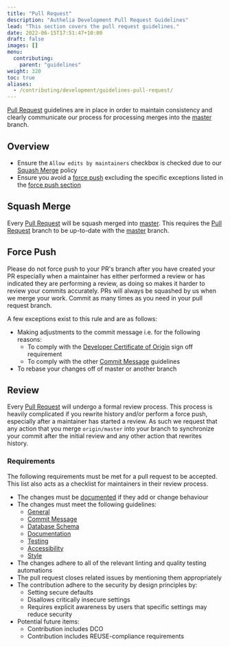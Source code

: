 ```yaml
---
title: "Pull Request"
description: "Authelia Development Pull Request Guidelines"
lead: "This section covers the pull request guidelines."
date: 2022-06-15T17:51:47+10:00
draft: false
images: []
menu:
  contributing:
    parent: "guidelines"
weight: 320
toc: true
aliases:
  - /contributing/development/guidelines-pull-request/
---
```


[Pull Request] guidelines are in place in order to maintain consistency and clearly communicate our process for
processing merges into the [master] branch.

## Overview

* Ensure the `Allow edits by maintainers` checkbox is checked due to our [Squash Merge](#squash-merge) policy
* Ensure you avoid a [force push](#force-push) excluding the specific exceptions listed in the
  [force push section](#force-push)

[Developer Certificate of Origin]: commit-message.md#developer-certificate-of-origin

## Squash Merge

Every [Pull Request] will be squash merged into [master]. This requires the [Pull Request] branch to be up-to-date with
the [master] branch.

## Force Push

Please do not force push to your PR's branch after you have created your PR especially when a maintainer has either
performed a review or has indicated they are performing a review, as doing so makes it harder to review your commits
accurately. PRs will always be squashed by us when we merge your work. Commit as many times as you need in your
pull request branch.

A few exceptions exist to this rule and are as follows:

- Making adjustments to the commit message i.e. for the following reasons:
  - To comply with the [Developer Certificate of Origin] sign off requirement
  - To comply with the other [Commit Message] guidelines
- To rebase your changes off of master or another branch

## Review

Every [Pull Request] will undergo a formal review process. This process is heavily complicated if you rewrite history
and/or perform a force push, especially after a maintainer has started a review. As such we request that any action that
you merge `origin/master` into your branch to synchronize your commit after the initial review and any other action that
rewrites history.

### Requirements

The following requirements must be met for a pull request to be accepted. This list also acts as a checklist for
maintainers in their review process.

- The changes must be [documented](../prologue/documentation-contributions.md) if they add or change behaviour
- The changes must meet the following guidelines:
  - [General](introduction.md#general-guidelines)
  - [Commit Message]
  - [Database Schema](database-schema.md)
  - [Documentation](documentation.md)
  - [Testing](testing.md)
  - [Accessibility](accessibiliy.md)
  - [Style](style.md)
- The changes adhere to all of the relevant linting and quality testing automations
- The pull request closes related issues by mentioning them appropriately
- The contribution adhere to the security by design principles by:
  - Setting secure defaults
  - Disallows critically insecure settings
  - Requires explicit awareness by users that specific settings may reduce security
- Potential future items:
  - Contribution includes DCO
  - Contribution includes REUSE-compliance requirements

[Commit Message]: commit-message.md
[Pull Request]: https://github.com/authelia/authelia/pulls
[master]: https://github.com/authelia/authelia/tree/master/
